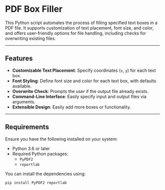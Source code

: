 # PDF Box Filler

This Python script automates the process of filling specified text boxes in a PDF file. It supports customization of text placement, font size, and color, and offers user-friendly options for file handling, including checks for overwriting existing files.

---

## Features

- **Customizable Text Placement**: Specify coordinates (`x`, `y`) for each text box.
- **Font Styling**: Define font size and color for each text box, with defaults available.
- **Overwrite Check**: Prompts the user if the output file already exists.
- **Command-Line Interface**: Easily specify input and output files via arguments.
- **Extensible Design**: Easily add more boxes or functionality.

---

## Requirements

Ensure you have the following installed on your system:

- Python 3.6 or later
- Required Python packages:
  - `PyPDF2`
  - `reportlab`

You can install the dependencies using:

```bash
pip install PyPDF2 reportlab

